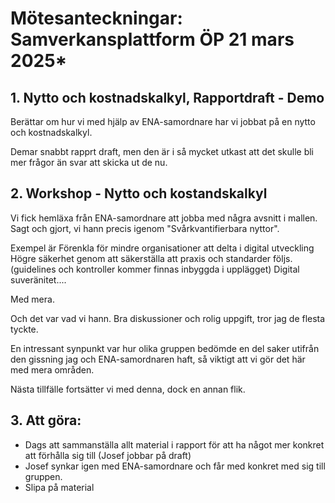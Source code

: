 # Mötesanteckningar: Samverkansplattform ÖP 21 mars 2025*

## 1. Nytto och kostnadskalkyl, Rapportdraft - Demo

Berättar om hur vi med hjälp av ENA-samordnare har vi jobbat på en nytto och kostnadskalkyl.

Demar snabbt rapprt draft, men den är i så mycket utkast att det skulle bli mer frågor än svar att skicka ut de nu.

## 2. Workshop - Nytto och kostandskalkyl

Vi fick hemläxa från ENA-samordnare att jobba med några avsnitt i mallen.
Sagt och gjort, vi hann precis igenom "Svårkvantifierbara nyttor".

Exempel är 
Förenkla för mindre organisationer att delta i digital utveckling
Högre säkerhet genom att säkerställa att praxis och standarder följs. (guidelines och kontroller kommer finnas inbyggda i upplägget)
Digital suveränitet....

Med mera.

Och det var vad vi hann. Bra diskussioner och rolig uppgift, tror jag de flesta tyckte.

En intressant synpunkt var hur olika gruppen bedömde en del saker utifrån den gissning jag och ENA-samordnaren haft,
så viktigt att vi gör det här med mera områden.

Nästa tillfälle fortsätter vi med denna, dock en annan flik.


## 3. Att göra:

- Dags att sammanställa allt material i rapport för att ha något mer konkret att förhålla sig till (Josef jobbar på draft)
- Josef synkar igen med ENA-samordnare och får med konkret med sig till gruppen.
- Slipa på material

